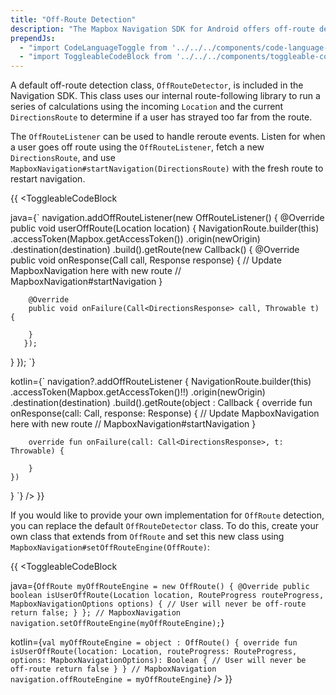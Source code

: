 ```yaml
---
title: "Off-Route Detection"
description: "The Mapbox Navigation SDK for Android offers off-route detection for your Android app's navigation experience. Read this documentation to learn how."
prependJs:
  - "import CodeLanguageToggle from '../../../components/code-language-toggle';"
  - "import ToggleableCodeBlock from '../../../components/toggleable-code-block';"
---
```


A default off-route detection class, `OffRouteDetector`, is included in the Navigation SDK. This class uses our internal route-following library to run a series of calculations using the incoming `Location` and the current `DirectionsRoute` to determine if a user has strayed too far from the route.

The `OffRouteListener` can be used to handle reroute events. Listen for when a user goes off route using the `OffRouteListener`, fetch a new `DirectionsRoute`, and use `MapboxNavigation#startNavigation(DirectionsRoute)` with the fresh route to restart navigation.

{{
<CodeLanguageToggle id="off-route-callback" />
<ToggleableCodeBlock

java={`
navigation.addOffRouteListener(new OffRouteListener() {
  @Override
  public void userOffRoute(Location location) {
    NavigationRoute.builder(this)
      .accessToken(Mapbox.getAccessToken())
      .origin(newOrigin)
      .destination(destination)
      .build().getRoute(new Callback<DirectionsResponse>() {
        @Override
        public void onResponse(Call<DirectionsResponse> call, Response<DirectionsResponse> response) {
          // Update MapboxNavigation here with new route
          // MapboxNavigation#startNavigation
        }

        @Override
        public void onFailure(Call<DirectionsResponse> call, Throwable t) {

        }
       });
  }
});
`}

kotlin={`
navigation?.addOffRouteListener {
  NavigationRoute.builder(this)
  	.accessToken(Mapbox.getAccessToken()!!)
  	.origin(newOrigin)
  	.destination(destination)
  	.build().getRoute(object : Callback<DirectionsResponse> {
    	override fun onResponse(call: Call<DirectionsResponse>, response: Response<DirectionsResponse>) {
    	        // Update MapboxNavigation here with new route
    	        // MapboxNavigation#startNavigation
    	}

    	override fun onFailure(call: Call<DirectionsResponse>, t: Throwable) {

    	}
    })
}
`}
/>
}}

If you would like to provide your own implementation for `OffRoute` detection, you can replace the default `OffRouteDetector` class.
To do this, create your own class that extends from `OffRoute` and set this new class using `MapboxNavigation#setOffRouteEngine(OffRoute)`:

{{
<CodeLanguageToggle id="off-route-custom" />
<ToggleableCodeBlock

java={`
  OffRoute myOffRouteEngine = new OffRoute() {
    @Override
    public boolean isUserOffRoute(Location location, RouteProgress routeProgress, MapboxNavigationOptions options) {
      // User will never be off-route
      return false;
    }
  };
  // MapboxNavigation
  navigation.setOffRouteEngine(myOffRouteEngine);
`}

kotlin={`
  val myOffRouteEngine = object : OffRoute() {
    override fun isUserOffRoute(location: Location, routeProgress: RouteProgress, options: MapboxNavigationOptions): Boolean {
      // User will never be off-route
      return false
    }
  }
  // MapboxNavigation
  navigation.offRouteEngine = myOffRouteEngine
`}
/>
}}
